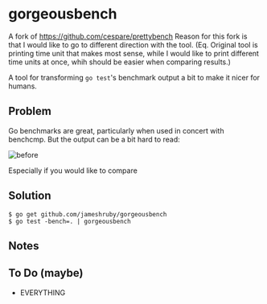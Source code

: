 # gorgeousbench
A fork of https://github.com/cespare/prettybench
Reason for this fork is that I would like to go to different direction with the tool. 
(Eq. Original tool is printing time unit that makes most sense, while I would like to print different time units at once,
whih should be easier when comparing results.)

A tool for transforming `go test`'s benchmark output a bit to make it nicer for humans.

## Problem

Go benchmarks are great, particularly when used in concert with benchcmp. But the output can be a bit hard to
read:

![before](/screenshots/before.png)

Especially if you would like to compare 

## Solution

    $ go get github.com/jameshruby/gorgeousbench
    $ go test -bench=. | gorgeousbench


## Notes


## To Do (maybe)

* EVERYTHING
